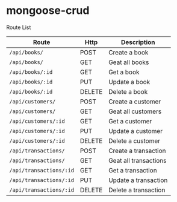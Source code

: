 # mongoose-crud

Route List

Route|Http|Description
----|---------|-------
`/api/books/`|POST|Create a book
`/api/books/`|GET|Geat all books
`/api/books/:id`|GET|Get a book
`/api/books/:id`|PUT|Update a book
`/api/books/:id`|DELETE|Delete a book
`/api/customers/`|POST|Create a customer
`/api/customers/`|GET|Geat all customers
`/api/customers/:id`|GET|Get a customer
`/api/customers/:id`|PUT|Update a customer
`/api/customers/:id`|DELETE|Delete a customer
`/api/transactions/`|POST|Create a transaction
`/api/transactions/`|GET|Geat all transactions
`/api/transactions/:id`|GET|Get a transaction
`/api/transactions/:id`|PUT|Update a transaction
`/api/transactions/:id`|DELETE|Delete a transaction
